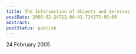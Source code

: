 ```yaml
---
title: The Intersection of Objects and Services
postDate: 2005-02-24T12:06:43.734375-06:00
abstract: 
postStatus: publish
---
```

24 February 2005

